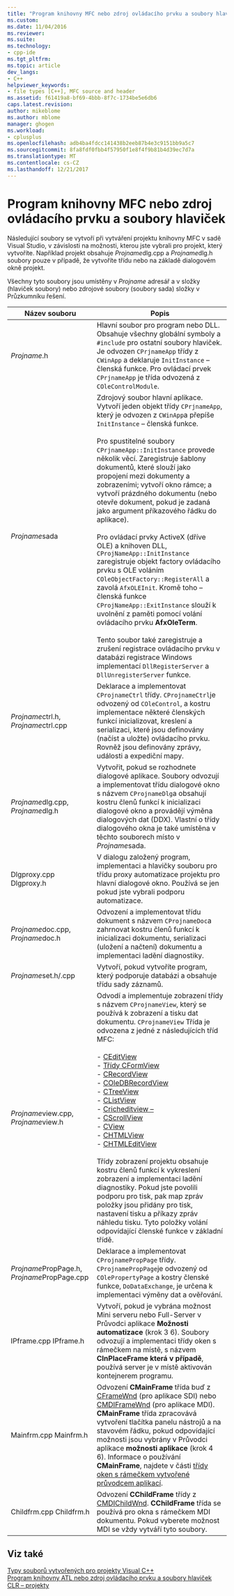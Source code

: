 ```yaml
---
title: "Program knihovny MFC nebo zdroj ovládacího prvku a soubory hlaviček | Microsoft Docs"
ms.custom: 
ms.date: 11/04/2016
ms.reviewer: 
ms.suite: 
ms.technology:
- cpp-ide
ms.tgt_pltfrm: 
ms.topic: article
dev_langs:
- C++
helpviewer_keywords:
- file types [C++], MFC source and header
ms.assetid: f61419a8-bf69-4bbb-8f7c-1734be5e6db6
caps.latest.revision: 
author: mikeblome
ms.author: mblome
manager: ghogen
ms.workload:
- cplusplus
ms.openlocfilehash: adb4ba4fdcc141438b2eeb87b4e3c9151bb9a5c7
ms.sourcegitcommit: 8fa8fdf0fbb4f57950f1e8f4f9b81b4d39ec7d7a
ms.translationtype: MT
ms.contentlocale: cs-CZ
ms.lasthandoff: 12/21/2017
---
```

# <a name="mfc-program-or-control-source-and-header-files"></a>Program knihovny MFC nebo zdroj ovládacího prvku a soubory hlaviček
Následující soubory se vytvoří při vytváření projektu knihovny MFC v sadě Visual Studio, v závislosti na možnosti, kterou jste vybrali pro projekt, který vytvoříte. Například projekt obsahuje *Projname*dlg.cpp a *Projname*dlg.h soubory pouze v případě, že vytvoříte třídu nebo na základě dialogovém okně projekt.  
  
 Všechny tyto soubory jsou umístěny v *Projname* adresář a v složky (hlaviček soubory) nebo zdrojové soubory (soubory sada) složky v Průzkumníku řešení.  
  
|Název souboru|Popis|  
|---------------|-----------------|  
|*Projname*.h|Hlavní soubor pro program nebo DLL. Obsahuje všechny globální symboly a `#include` pro ostatní soubory hlaviček. Je odvozen `CPrjnameApp` třídy z `CWinApp` a deklaruje `InitInstance` – členská funkce. Pro ovládací prvek `CPrjnameApp` je třída odvozená z `COleControlModule`.|  
|*Projname*sada|Zdrojový soubor hlavní aplikace. Vytvoří jeden objekt třídy `CPrjnameApp`, který je odvozen z `CWinApp`a přepíše `InitInstance` – členská funkce.<br /><br /> Pro spustitelné soubory `CPrjnameApp::InitInstance` provede několik věcí. Zaregistruje šablony dokumentů, které slouží jako propojení mezi dokumenty a zobrazeními; vytvoří okno rámce; a vytvoří prázdného dokumentu (nebo otevře dokument, pokud je zadaná jako argument příkazového řádku do aplikace).<br /><br /> Pro ovládací prvky ActiveX (dříve OLE) a knihoven DLL, `CProjNameApp::InitInstance` zaregistruje objekt factory ovládacího prvku s OLE voláním `COleObjectFactory::RegisterAll` a zavolá `AfxOLEInit`. Kromě toho – členská funkce `CProjNameApp::ExitInstance` slouží k uvolnění z paměti pomocí volání ovládacího prvku **AfxOleTerm**.<br /><br /> Tento soubor také zaregistruje a zrušení registrace ovládacího prvku v databázi registrace Windows implementací `DllRegisterServer` a `DllUnregisterServer` funkce.|  
|*Projname*ctrl.h, *Projname*ctrl.cpp|Deklarace a implementovat `CProjnameCtrl` třídy. `CProjnameCtrl`je odvozený od `COleControl`, a kostru implementace některé členských funkcí inicializovat, kreslení a serializaci, které jsou definovány (načíst a uložte) ovládacího prvku. Rovněž jsou definovány zprávy, události a expediční mapy.|  
|*Projname*dlg.cpp, *Projname*dlg.h|Vytvořit, pokud se rozhodnete dialogové aplikace. Soubory odvozují a implementovat třídu dialogové okno s názvem `CProjnameDlg`a obsahují kostru členů funkcí k inicializaci dialogové okno a provádějí výměna dialogových dat (DDX). Vlastní o třídy dialogového okna je také umístěna v těchto souborech místo v *Projname*sada.|  
|Dlgproxy.cpp Dlgproxy.h|V dialogu založený program, implementaci a hlavičky souboru pro třídu proxy automatizace projektu pro hlavní dialogové okno. Používá se jen pokud jste vybrali podporu automatizace.|  
|*Projname*doc.cpp, *Projname*doc.h|Odvození a implementovat třídu dokument s názvem `CProjnameDoc`a zahrnovat kostru členů funkcí k inicializaci dokumentu, serializaci (uložení a načtení) dokumentu a implementaci ladění diagnostiky.|  
|*Projname*set.h/.cpp|Vytvoří, pokud vytvoříte program, který podporuje databázi a obsahuje třídu sady záznamů.|  
|*Projname*view.cpp, *Projname*view.h|Odvodí a implementuje zobrazení třídy s názvem `CProjnameView`, který se používá k zobrazení a tisku dat dokumentu. `CProjnameView` Třída je odvozena z jedné z následujících tříd MFC:<br /><br /> -   [CEditView](../mfc/reference/ceditview-class.md)<br />-   [Třídy CFormView](../mfc/reference/cformview-class.md)<br />-   [CRecordView](../mfc/reference/crecordview-class.md)<br />-   [COleDBRecordView](../mfc/reference/coledbrecordview-class.md)<br />-   [CTreeView](../mfc/reference/ctreeview-class.md)<br />-   [CListView](../mfc/reference/clistview-class.md)<br />-   [Cricheditview –](../mfc/reference/cricheditview-class.md)<br />-   [CScrollView](../mfc/reference/cscrollview-class.md)<br />-   [CView](../mfc/reference/cview-class.md)<br />-   [CHTMLView](../mfc/reference/chtmlview-class.md)<br />-   [CHTMLEditView](../mfc/reference/chtmleditview-class.md)<br /><br /> Třídy zobrazení projektu obsahuje kostru členů funkcí k vykreslení zobrazení a implementaci ladění diagnostiky. Pokud jste povolili podporu pro tisk, pak map zpráv položky jsou přidány pro tisk, nastavení tisku a příkazy zpráv náhledu tisku. Tyto položky volání odpovídající členské funkce v základní třídě.|  
|*Projname*PropPage.h, *Projname*PropPage.cpp|Deklarace a implementovat `CProjnamePropPage` třídy. `CProjnamePropPage`je odvozený od `COlePropertyPage` a kostry členské funkce, `DoDataExchange`, je určena k implementaci výměny dat a ověřování.|  
|IPframe.cpp IPframe.h|Vytvoří, pokud je vybrána možnost Mini serveru nebo Full-Server v Průvodci aplikace **Možnosti automatizace** (krok 3 6). Soubory odvozují a implementaci třídy oken s rámečkem na místě, s názvem **CInPlaceFrame která v případě**, používá server je v místě aktivován kontejnerem programu.|  
|Mainfrm.cpp Mainfrm.h|Odvození **CMainFrame** třída buď z [CFrameWnd](../mfc/reference/cframewnd-class.md) (pro aplikace SDI) nebo [CMDIFrameWnd](../mfc/reference/cmdiframewnd-class.md) (pro aplikace MDI). **CMainFrame** třída zpracovává vytvoření tlačítka panelu nástrojů a na stavovém řádku, pokud odpovídající možnosti jsou vybrány v Průvodci aplikace **možnosti aplikace** (krok 4 6). Informace o používání **CMainFrame**, najdete v části [třídy oken s rámečkem vytvořené průvodcem aplikací](../mfc/frame-window-classes-created-by-the-application-wizard.md).|  
|Childfrm.cpp Childfrm.h|Odvození **CChildFrame** třídy z [CMDIChildWnd](../mfc/reference/cmdichildwnd-class.md). **CChildFrame** třída se používá pro okna s rámečkem MDI dokumentu. Pokud vyberete možnost MDI se vždy vytváří tyto soubory.|  
  
## <a name="see-also"></a>Viz také  
 [Typy souborů vytvořených pro projekty Visual C++](../ide/file-types-created-for-visual-cpp-projects.md)   
 [Program knihovny ATL nebo zdroj ovládacího prvku a soubory hlaviček](../ide/atl-program-or-control-source-and-header-files.md)   
 [CLR – projekty](../ide/files-created-for-clr-projects.md)